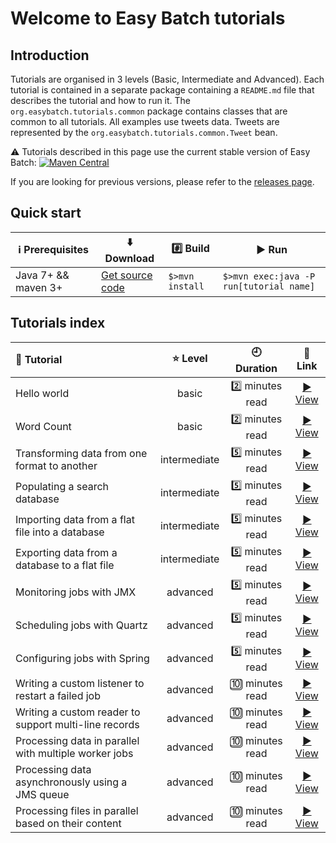 # Welcome to Easy Batch tutorials

## Introduction

Tutorials are organised in 3 levels (Basic, Intermediate and Advanced).
Each tutorial is contained in a separate package containing a `README.md` file that describes the tutorial and how to run it.
The `org.easybatch.tutorials.common` package contains classes that are common to all tutorials.
All examples use tweets data. Tweets are represented by the `org.easybatch.tutorials.common.Tweet` bean.

:warning: Tutorials described in this page use the current stable version of Easy Batch: [![Maven Central](https://maven-badges.herokuapp.com/maven-central/org.easybatch/easybatch-core/badge.svg?style=flat)](http://search.maven.org/#artifactdetails|org.easybatch|easybatch-core|5.0.0-RC2|)

If you are looking for previous versions, please refer to the [releases page](https://github.com/EasyBatch/easybatch-tutorials/releases).

## Quick start

| :information_source: Prerequisites | :arrow_down: Download   | :hash: Build | :arrow_forward: Run |
|------------------------------------|-------------------------|--------------|---------------------|
|Java 7+ && maven 3+ |[Get source code](https://github.com/EasyBatch/easybatch-tutorials/releases/tag/v5.0.0-RC2)|`$>mvn install`|`$>mvn exec:java -P run[tutorial name]`|

## Tutorials index

| :scroll: Tutorial  | :star: Level  |  :clock9: Duration  |  :link: Link  |
|:----------|:------:|:----------:|:------:|
|Hello world|basic|:two: minutes read|[:arrow_forward: View](https://github.com/EasyBatch/easybatch-tutorials/tree/master/src/main/java/org/easybatch/tutorials/basic/helloworld)|
|Word Count|basic|:two: minutes read|[:arrow_forward: View ](https://github.com/EasyBatch/easybatch-tutorials/tree/master/src/main/java/org/easybatch/tutorials/basic/wordcount)|
|Transforming data from one format to another|intermediate|:five: minutes read|[:arrow_forward: View ](https://github.com/EasyBatch/easybatch-tutorials/tree/master/src/main/java/org/easybatch/tutorials/intermediate/csv2xml)|
|Populating a search database|intermediate|:five: minutes read|[:arrow_forward: View ](https://github.com/EasyBatch/easybatch-tutorials/tree/master/src/main/java/org/easybatch/tutorials/intermediate/elasticsearch)|
|Importing data from a flat file into a database|intermediate|:five: minutes read|[:arrow_forward: View ](https://github.com/EasyBatch/easybatch-tutorials/tree/master/src/main/java/org/easybatch/tutorials/intermediate/load)|
|Exporting data from a database to a flat file|intermediate|:five: minutes read|[:arrow_forward: View ](https://github.com/EasyBatch/easybatch-tutorials/tree/master/src/main/java/org/easybatch/tutorials/intermediate/extract)|
|Monitoring jobs with JMX|advanced|:five: minutes read|[:arrow_forward: View ](https://github.com/EasyBatch/easybatch-tutorials/tree/master/src/main/java/org/easybatch/tutorials/advanced/jmx)|
|Scheduling jobs with Quartz|advanced|:five: minutes read|[:arrow_forward: View ](https://github.com/EasyBatch/easybatch-tutorials/tree/master/src/main/java/org/easybatch/tutorials/advanced/quartz)|
|Configuring jobs with Spring|advanced|:five: minutes read|[:arrow_forward: View ](https://github.com/EasyBatch/easybatch-tutorials/tree/master/src/main/java/org/easybatch/tutorials/advanced/spring)|
|Writing a custom listener to restart a failed job|advanced|:keycap_ten: minutes read|[:arrow_forward: View ](https://github.com/EasyBatch/easybatch-tutorials/tree/master/src/main/java/org/easybatch/tutorials/advanced/restart)|
|Writing a custom reader to support multi-line records|advanced|:keycap_ten: minutes read|[:arrow_forward: View ](https://github.com/EasyBatch/easybatch-tutorials/tree/master/src/main/java/org/easybatch/tutorials/advanced/recipes)|
|Processing data in parallel with multiple worker jobs|advanced|:keycap_ten: minutes read|[:arrow_forward: View ](https://github.com/EasyBatch/easybatch-tutorials/tree/master/src/main/java/org/easybatch/tutorials/advanced/parallel)|
|Processing data asynchronously using a JMS queue|advanced|:keycap_ten: minutes read|[:arrow_forward: View ](https://github.com/EasyBatch/easybatch-tutorials/tree/master/src/main/java/org/easybatch/tutorials/advanced/jms)|
|Processing files in parallel based on their content|advanced|:keycap_ten: minutes read|[:arrow_forward: View ](https://github.com/EasyBatch/easybatch-tutorials/tree/master/src/main/java/org/easybatch/tutorials/advanced/cbrd)|
